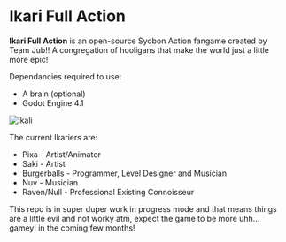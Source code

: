 # Ikari Full Action
**Ikari Full Action** is an open-source Syobon Action fangame created by Team Jub!! A congregation of hooligans that make the world just a little more epic!

Dependancies required to use:

- A brain (optional)
- Godot Engine 4.1

![ikali](https://github.com/Burgerballs/ikarifullaction/assets/107233412/4db3bd3c-1471-44b4-9445-079e8b927c4c)

The current Ikariers are:
* Pixa - Artist/Animator
*  Saki - Artist
*  Burgerballs - Programmer, Level Designer and Musician
*  Nuv - Musician
*  Raven/Null - Professional Existing Connoisseur

This repo is in super duper work in progress mode and that means things are a little evil and not worky atm, expect the game to be more uhh... gamey! in the coming few months!
